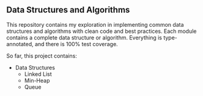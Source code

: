 ## Data Structures and Algorithms
This repository contains my exploration in implementing common data structures and algorithms with clean code and best practices. Each module contains a complete data structure or algorithm. Everything is type-annotated, and there is 100% test coverage.

So far, this project contains:
 - Data Structures
    - Linked List
    - Min-Heap
    - Queue

